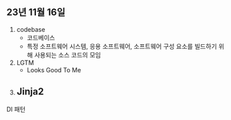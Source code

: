 ## 23년 11월 16일

1. codebase
    - 코드베이스
    - 특정 소프트웨어 시스템, 응용 소프트웨어, 소프트웨어 구성 요소를 빌드하기 위해 사용되는 소스 코드의 모임
2. LGTM
    - Looks Good To Me
3. Jinja2
    - 


DI 패턴